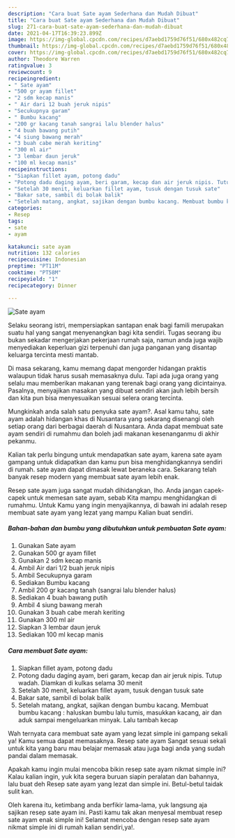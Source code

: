 ```yaml
---
description: "Cara buat Sate ayam Sederhana dan Mudah Dibuat"
title: "Cara buat Sate ayam Sederhana dan Mudah Dibuat"
slug: 271-cara-buat-sate-ayam-sederhana-dan-mudah-dibuat
date: 2021-04-17T16:39:23.899Z
image: https://img-global.cpcdn.com/recipes/d7aebd1759d76f51/680x482cq70/sate-ayam-foto-resep-utama.jpg
thumbnail: https://img-global.cpcdn.com/recipes/d7aebd1759d76f51/680x482cq70/sate-ayam-foto-resep-utama.jpg
cover: https://img-global.cpcdn.com/recipes/d7aebd1759d76f51/680x482cq70/sate-ayam-foto-resep-utama.jpg
author: Theodore Warren
ratingvalue: 3
reviewcount: 9
recipeingredient:
- " Sate ayam"
- "500 gr ayam fillet"
- "2 sdm kecap manis"
- " Air dari 12 buah jeruk nipis"
- "Secukupnya garam"
- " Bumbu kacang"
- "200 gr kacang tanah sangrai lalu blender halus"
- "4 buah bawang putih"
- "4 siung bawang merah"
- "3 buah cabe merah keriting"
- "300 ml air"
- "3 lembar daun jeruk"
- "100 ml kecap manis"
recipeinstructions:
- "Siapkan fillet ayam, potong dadu"
- "Potong dadu daging ayam, beri garam, kecap dan air jeruk nipis. Tutup wadah. Diamkan di kulkas selama 30 menit"
- "Setelah 30 menit, keluarkan fillet ayam, tusuk dengan tusuk sate"
- "Bakar sate, sambil di bolak balik"
- "Setelah matang, angkat, sajikan dengan bumbu kacang. Membuat bumbu kacang : haluskan bumbu lalu tumis, masukkan kacang, air dan aduk sampai mengeluarkan minyak. Lalu tambah kecap"
categories:
- Resep
tags:
- sate
- ayam

katakunci: sate ayam 
nutrition: 132 calories
recipecuisine: Indonesian
preptime: "PT11M"
cooktime: "PT58M"
recipeyield: "1"
recipecategory: Dinner

---
```



![Sate ayam](https://img-global.cpcdn.com/recipes/d7aebd1759d76f51/680x482cq70/sate-ayam-foto-resep-utama.jpg)

Selaku seorang istri, mempersiapkan santapan enak bagi famili merupakan suatu hal yang sangat menyenangkan bagi kita sendiri. Tugas seorang ibu bukan sekadar mengerjakan pekerjaan rumah saja, namun anda juga wajib menyediakan keperluan gizi terpenuhi dan juga panganan yang disantap keluarga tercinta mesti mantab.

Di masa  sekarang, kamu memang dapat mengorder hidangan praktis walaupun tidak harus susah memasaknya dulu. Tapi ada juga orang yang selalu mau memberikan makanan yang terenak bagi orang yang dicintainya. Pasalnya, menyajikan masakan yang dibuat sendiri akan jauh lebih bersih dan kita pun bisa menyesuaikan sesuai selera orang tercinta. 



Mungkinkah anda salah satu penyuka sate ayam?. Asal kamu tahu, sate ayam adalah hidangan khas di Nusantara yang sekarang disenangi oleh setiap orang dari berbagai daerah di Nusantara. Anda dapat membuat sate ayam sendiri di rumahmu dan boleh jadi makanan kesenanganmu di akhir pekanmu.

Kalian tak perlu bingung untuk mendapatkan sate ayam, karena sate ayam gampang untuk didapatkan dan kamu pun bisa menghidangkannya sendiri di rumah. sate ayam dapat dimasak lewat beraneka cara. Sekarang telah banyak resep modern yang membuat sate ayam lebih enak.

Resep sate ayam juga sangat mudah dihidangkan, lho. Anda jangan capek-capek untuk memesan sate ayam, sebab Kita mampu menghidangkan di rumahmu. Untuk Kamu yang ingin menyajikannya, di bawah ini adalah resep membuat sate ayam yang lezat yang mampu Kalian buat sendiri.

<!--inarticleads1-->

##### Bahan-bahan dan bumbu yang dibutuhkan untuk pembuatan Sate ayam:

1. Gunakan  Sate ayam
1. Gunakan 500 gr ayam fillet
1. Gunakan 2 sdm kecap manis
1. Ambil  Air dari 1/2 buah jeruk nipis
1. Ambil Secukupnya garam
1. Sediakan  Bumbu kacang
1. Ambil 200 gr kacang tanah (sangrai lalu blender halus)
1. Sediakan 4 buah bawang putih
1. Ambil 4 siung bawang merah
1. Gunakan 3 buah cabe merah keriting
1. Gunakan 300 ml air
1. Siapkan 3 lembar daun jeruk
1. Sediakan 100 ml kecap manis




<!--inarticleads2-->

##### Cara membuat Sate ayam:

1. Siapkan fillet ayam, potong dadu
1. Potong dadu daging ayam, beri garam, kecap dan air jeruk nipis. Tutup wadah. Diamkan di kulkas selama 30 menit
1. Setelah 30 menit, keluarkan fillet ayam, tusuk dengan tusuk sate
1. Bakar sate, sambil di bolak balik
1. Setelah matang, angkat, sajikan dengan bumbu kacang. Membuat bumbu kacang : haluskan bumbu lalu tumis, masukkan kacang, air dan aduk sampai mengeluarkan minyak. Lalu tambah kecap




Wah ternyata cara membuat sate ayam yang lezat simple ini gampang sekali ya! Kamu semua dapat memasaknya. Resep sate ayam Sangat sesuai sekali untuk kita yang baru mau belajar memasak atau juga bagi anda yang sudah pandai dalam memasak.

Apakah kamu ingin mulai mencoba bikin resep sate ayam nikmat simple ini? Kalau kalian ingin, yuk kita segera buruan siapin peralatan dan bahannya, lalu buat deh Resep sate ayam yang lezat dan simple ini. Betul-betul taidak sulit kan. 

Oleh karena itu, ketimbang anda berfikir lama-lama, yuk langsung aja sajikan resep sate ayam ini. Pasti kamu tak akan menyesal membuat resep sate ayam enak simple ini! Selamat mencoba dengan resep sate ayam nikmat simple ini di rumah kalian sendiri,ya!.

